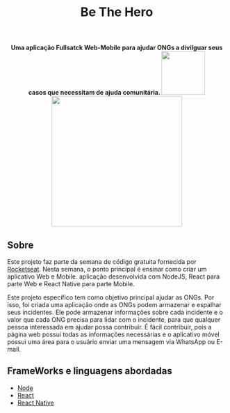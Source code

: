 <header>
  <h1 align="center">Be The Hero</h1>
</header>
<p align="center">
  <strong>
    Uma aplicação Fullsatck Web-Mobile para ajudar ONGs a divilguar seus casos que necessitam de ajuda comunitária.
     <img src="/src/assets/logo.svg" width="100"/><img src="/src/assets/heroes.png" width="300"/>
  </strong>
</p>
  
## Sobre

Este projeto faz parte da semana de código gratuita fornecida por [Rocketseat](https://rocketseat.com.br/). Nesta semana, o ponto principal é ensinar como criar um aplicativo Web e Mobile. aplicação desenvolvida com NodeJS, React para parte Web e React Native para parte Mobile.

Este projeto específico tem como objetivo principal ajudar as ONGs. Por isso, foi criada uma aplicação onde as ONGs podem armazenar e espalhar seus incidentes. Ele pode armazenar informações sobre cada incidente e o valor que cada ONG precisa para lidar com o incidente, para que qualquer pessoa interessada em ajudar possa contribuir. É fácil contribuir, pois a página web possui todas as informações necessárias e o aplicativo móvel possui uma área para o usuário enviar uma mensagem via WhatsApp ou E-mail.

## FrameWorks e linguagens abordadas

- [Node](https://nodejs.org/en/)
- [React](https://reactjs.org/)
- [React Native](https://reactnative.dev/)

